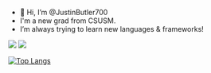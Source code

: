 - 👋 Hi, I’m @JustinButler700
- I'm a new grad from CSUSM.
- I’m always trying to learn new languages & frameworks!

<a href="https://www.linkedin.com/in/justbtlr/" target="_blank"><img src='https://img.shields.io/badge/LinkedIn-0077B5?style=for-the-badge&logo=linkedin&logoColor=white'></a>
<a href="https://leetcode.com/JustinButler/" target="_blank"><img src='https://img.shields.io/badge/-LeetCode-FFA116?style=for-the-badge&logo=LeetCode&logoColor=black'></a>

[![Top Langs](https://github-readme-stats-git-masterrstaa-rickstaa.vercel.app/api/top-langs/?username=justinbutler700&show_icons=true&theme=radical)](https://github.com/anuraghazra/github-readme-stats)



<!---
JustinButler700/JustinButler700 is a ✨ special ✨ repository because its `README.md` (this file) appears on your GitHub profile.
You can click the Preview link to take a look at your changes.
--->
